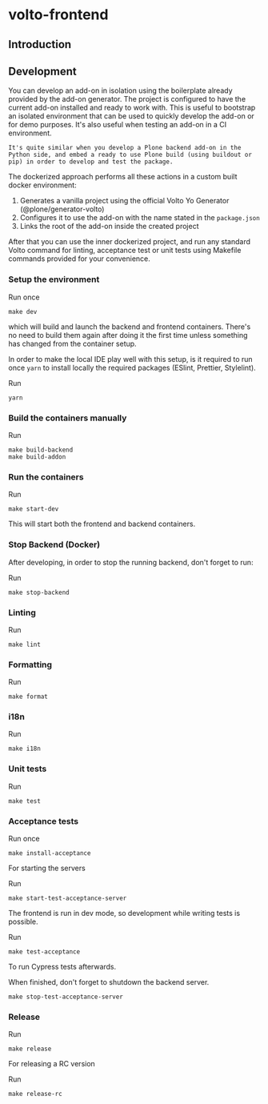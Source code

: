 # volto-frontend

## Introduction

## Development

You can develop an add-on in isolation using the boilerplate already provided by the add-on generator.
The project is configured to have the current add-on installed and ready to work with.
This is useful to bootstrap an isolated environment that can be used to quickly develop the add-on or for demo purposes.
It's also useful when testing an add-on in a CI environment.

```{note}
It's quite similar when you develop a Plone backend add-on in the Python side, and embed a ready to use Plone build (using buildout or pip) in order to develop and test the package.
```

The dockerized approach performs all these actions in a custom built docker environment:

1. Generates a vanilla project using the official Volto Yo Generator (@plone/generator-volto)
2. Configures it to use the add-on with the name stated in the `package.json`
3. Links the root of the add-on inside the created project

After that you can use the inner dockerized project, and run any standard Volto command for linting, acceptance test or unit tests using Makefile commands provided for your convenience.

### Setup the environment

Run once

```shell
make dev
```

which will build and launch the backend and frontend containers.
There's no need to build them again after doing it the first time unless something has changed from the container setup.

In order to make the local IDE play well with this setup, is it required to run once `yarn` to install locally the required packages (ESlint, Prettier, Stylelint).

Run

```shell
yarn
```

### Build the containers manually

Run

```shell
make build-backend
make build-addon
```

### Run the containers

Run

```shell
make start-dev
```

This will start both the frontend and backend containers.

### Stop Backend (Docker)

After developing, in order to stop the running backend, don't forget to run:

Run

```shell
make stop-backend
```

### Linting

Run

```shell
make lint
```

### Formatting

Run

```shell
make format
```

### i18n

Run

```shell
make i18n
```

### Unit tests

Run

```shell
make test
```

### Acceptance tests

Run once

```shell
make install-acceptance
```

For starting the servers

Run

```shell
make start-test-acceptance-server
```

The frontend is run in dev mode, so development while writing tests is possible.

Run

```shell
make test-acceptance
```

To run Cypress tests afterwards.

When finished, don't forget to shutdown the backend server.

```shell
make stop-test-acceptance-server
```

### Release

Run

```shell
make release
```

For releasing a RC version

Run

```shell
make release-rc
```
